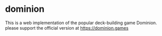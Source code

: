 # dominion

This is a web implementation of the popular deck-building game Dominion. please support the official version at https://dominion.games
